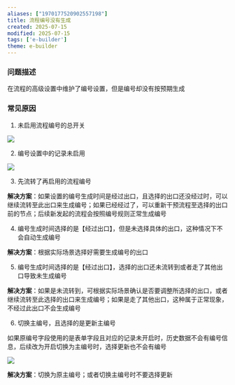 ```yaml
---
aliases: ["1970177520902557198"]
title: 流程编号没有生成
created: 2025-07-15
modified: 2025-07-15
tags: ['e-builder']
theme: e-builder
---
```


### 问题描述

在流程的高级设置中维护了编号设置，但是编号却没有按预期生成

### 常见原因

1. 未启用流程编号的总开关

![](cb301a9850338d87cbc2df94010c2615.jpg)

2. 编号设置中的记录未启用

![](8520d9ff638c959a931a0fe3d1779fc2.jpg)

3. 先流转了再启用的流程编号

**解决方案**：如果设置的编号生成时间是经过出口，且选择的出口还没经过时，可以继续流转至此出口来生成编号；如果已经经过了，可以重新干预流程至选择的出口前的节点；后续新发起的流程会按照编号规则正常生成编号

4. 编号生成时间选择的是【经过出口】，但是未选择具体的出口，这种情况下不会自动生成编号

**解决方案**：根据实际场景选择好需要生成编号的出口

5. 编号生成时间选择的是【经过出口】，选择的出口还未流转到或者走了其他出口导致未生成编号

**解决方案**：如果是未流转到，可根据实际场景确认是否要调整所选择的出口，或者继续流转至此选择的出口来生成编号；如果是走了其他出口，这种属于正常现象，不经过此出口不会生成编号

6. 切换主编号，且选择的是更新主编号

如果原编号字段使用的是表单字段且对应的记录未开启时，历史数据不会有编号信息，后续改为开启切换为主编号时，选择更新也不会有编号

![](dac695cb287a4c30db1a6e676484c759.jpg)

**解决方案**：切换为原主编号；或者切换主编号时不要选择更新
